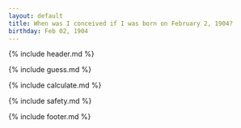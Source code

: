 ```yaml
---
layout: default
title: When was I conceived if I was born on February 2, 1904?
birthday: Feb 02, 1904
---
```


{% include header.md %}

{% include guess.md %}

{% include calculate.md %}

{% include safety.md %}

{% include footer.md %}



